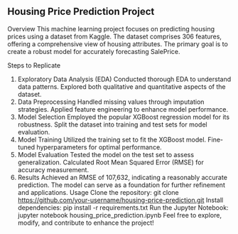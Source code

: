## Housing Price Prediction Project
Overview
This machine learning project focuses on predicting housing prices using a dataset from Kaggle. The dataset comprises 306 features, offering a comprehensive view of housing attributes. The primary goal is to create a robust model for accurately forecasting SalePrice.

Steps to Replicate
1. Exploratory Data Analysis (EDA)
Conducted thorough EDA to understand data patterns.
Explored both qualitative and quantitative aspects of the dataset.
2. Data Preprocessing
Handled missing values through imputation strategies.
Applied feature engineering to enhance model performance.
3. Model Selection
Employed the popular XGBoost regression model for its robustness.
Split the dataset into training and test sets for model evaluation.
4. Model Training
Utilized the training set to fit the XGBoost model.
Fine-tuned hyperparameters for optimal performance.
5. Model Evaluation
Tested the model on the test set to assess generalization.
Calculated Root Mean Squared Error (RMSE) for accuracy measurement.
6. Results
Achieved an RMSE of 107,632, indicating a reasonably accurate prediction.
The model can serve as a foundation for further refinement and applications.
Usage
Clone the repository: git clone https://github.com/your-username/housing-price-prediction.git
Install dependencies: pip install -r requirements.txt
Run the Jupyter Notebook: jupyter notebook housing_price_prediction.ipynb
Feel free to explore, modify, and contribute to enhance the project!
